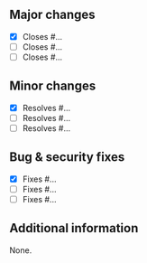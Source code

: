 ## Major changes

- [X] Closes #...
- [ ] Closes #...
- [ ] Closes #...

## Minor changes

- [X] Resolves #...
- [ ] Resolves #...
- [ ] Resolves #...

## Bug & security fixes

- [X] Fixes #...
- [ ] Fixes #...
- [ ] Fixes #...

## Additional information

None.
